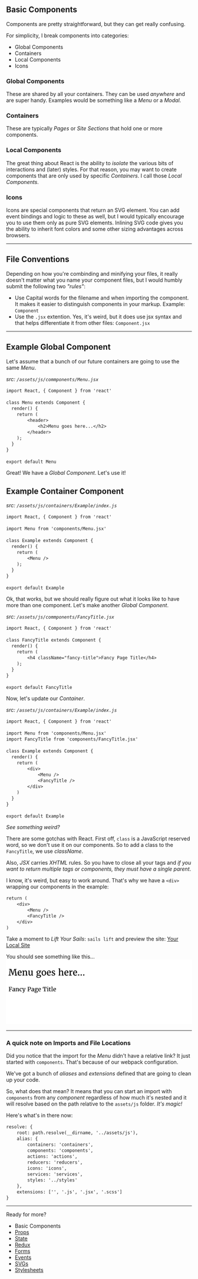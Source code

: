 Basic Components
-----------------

Components are pretty straightforward, but they can get really confusing.

For simplicity, I break components into categories:
- Global Components
- Containers
- Local Components
- Icons

### Global Components
These are shared by all your containers. They can be used _anywhere_ and are super handy. Examples would be something like a _Menu_ or a _Modal_.

### Containers
These are typically _Pages_ or _Site Sections_ that hold one or more components.

### Local Components
The great thing about React is the ability to *isolate* the various bits of interactions and (later) styles. For that reason, you may want to create components that are only used by specific _Containers_. I call those _Local Components_.

### Icons
Icons are special components that return an SVG element. You can add event bindings and logic to these as well, but I would typically encourage you to use them only as pure SVG elements. Inlining SVG code gives you the ability to inherit font colors and some other sizing advantages across browsers.

-------

## File Conventions
Depending on how you're combinding and minifying your files, it really doesn't matter what you name your component files, but I would humbly submit the following two _"rules"_:

- Use Capital words for the filename and when importing the component. It makes it easier to distinguish components in your markup. Example: `Component`
- Use the `.jsx` extention. Yes, it's weird, but it does use jsx syntax and that helps differentiate it from other files: `Component.jsx`

-------

## Example Global Component

Let's assume that a bunch of our future containers are going to use the same _Menu_.

_src: `/assets/js/commponents/Menu.jsx`_
```
import React, { Component } from 'react'

class Menu extends Component {
  render() {
    return (
        <header>
            <h2>Menu goes here...</h2>
        </header>
    );
  }
}

export default Menu
```

Great! We have a _Global Component_. Let's use it!

## Example Container Component

_src: `/assets/js/containers/Example/index.js`_
```
import React, { Component } from 'react'

import Menu from 'components/Menu.jsx'

class Example extends Component {
  render() {
    return (
        <Menu />
    );
  }
}

export default Example
```

Ok, that works, but we should really figure out what it looks like to have more than one component. Let's make another _Global Component_.

_src: `/assets/js/commponents/FancyTitle.jsx`_
```
import React, { Component } from 'react'

class FancyTitle extends Component {
  render() {
    return (
        <h4 className="fancy-title">Fancy Page Title</h4>
    );
  }
}

export default FancyTitle
```

Now, let's update our _Container_.

_src: `/assets/js/containers/Example/index.js`_
```
import React, { Component } from 'react'

import Menu from 'components/Menu.jsx'
import FancyTitle from 'components/FancyTitle.jsx'

class Example extends Component {
  render() {
    return (
        <div>
            <Menu />
            <FancyTitle />
        </div>
    )
  }
}

export default Example
```

_See something *weird*?_

There are some gotchas with React. First off, `class` is a JavaScript reserved word, so we don't use it on our components. So to add a class to the `FancyTitle`, we use _className_.

Also, *JSX* carries _XHTML_ rules. So you have to close all your tags and *if you want to return multiple tags or components, they must have a single parent*.

I know, it's weird, but easy to work around. That's why we have a `<div>` wrapping our components in the example:
```
return (
    <div>
        <Menu />
        <FancyTitle />
    </div>
)
```

Take a moment to _Lift Your Sails_: `sails lift` and preview the site: [Your Local Site](http://localhost:1337)

You should see something like this...
![Learn React Preview](walkthrough/images/basic-components-preview.png "Basic Components Preview")


---------

### A quick note on Imports and File Locations
Did you notice that the import for the _Menu_ didn't have a relative link? It just started with `components`. That's because of our webpack configuration.

We've got a bunch of *aliases* and *extensions* defined that are going to clean up your code.

So, what does that mean? It means that you can start an import with `components` from any _component_ regardless of how much it's nested and it will resolve based on the path relative to the `assets/js` folder. _It's magic!_

Here's what's in there now:
```
resolve: {
    root: path.resolve(__dirname, '../assets/js'),
    alias: {
        containers: 'containers',
        components: 'components',
        actions: 'actions',
        reducers: 'reducers',
        icons: 'icons',
        services: 'services',
        styles: '../styles'
    },
    extensions: ['', '.js', '.jsx', '.scss']
}
```


---------

Ready for more?
- Basic Components
- [Props](https://github.com/ecoker/learn-react/tree/props)
- [State](https://github.com/ecoker/learn-react/tree/state)
- [Redux](https://github.com/ecoker/learn-react/tree/redux)
- [Forms](https://github.com/ecoker/learn-react/tree/forms)
- [Events](https://github.com/ecoker/learn-react/tree/events)
- [SVGs](https://github.com/ecoker/learn-react/tree/svgs)
- [Stylesheets](https://github.com/ecoker/learn-react/tree/stylesheets)